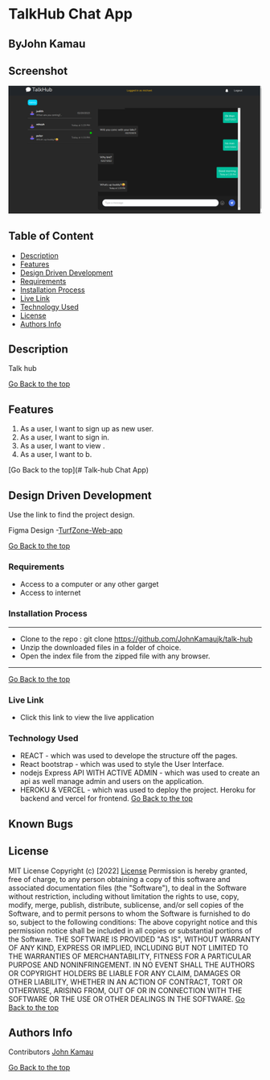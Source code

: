 # TalkHub Chat App
## ByJohn Kamau

## Screenshot
 ![image](./client/src/assets/images/screenshot.png)

 ## Table of Content
 - [Description](#description)
 - [Features](#features)
 - [Design Driven Development](#Design-Driven-Development)
 - [Requirements](#requirements)
 - [Installation Process](#installation-Process)
 - [Live Link](#Live-Link)
 - [Technology  Used](#technology-Used)
 - [License](#license)
 - [Authors Info](#Authors-Info)


## Description
<p>Talk hub </p>

[Go Back to the top](#TalkHub-Chat-App)
## Features
1. As a user, I want to sign up as new user.
2. As a user, I want to sign in.
3. As a user, I want to view .
4. As a user, I want to b.


[Go Back to the top](# Talk-hub Chat App)

## Design Driven Development

Use the link to find the project design.

Figma Design -[TurfZone-Web-app](https://www.figma.com/)

[Go Back to the top](#TalkHub-Chat-App)

 ###  Requirements
 * Access to  a computer or any other garget
 * Access to internet

 ### Installation Process
 ****
* Clone to the repo : git clone https://github.com/JohnKamaujk/talk-hub
* Unzip the downloaded files in a folder of choice.
* Open the index file from the zipped file with any browser.
 ****
[Go Back to the top](#TalkHub-Chat-App)

### Live Link
- Click this link to view the live application

### Technology  Used
* REACT - which was used to develope the structure off the pages.
* React bootstrap - which was used to style the User Interface.
* nodejs Express API WITH ACTIVE ADMIN - which was used to create an api as well manage admin and users on the application.
* HEROKU & VERCEL - which was used to deploy the project. Heroku for backend and vercel for frontend.
[Go Back to the top](#TalkHub-Chat-App)

## Known Bugs


## License
MIT License
Copyright (c) [2022] [License](LICENSE.txt)
Permission is hereby granted, free of charge, to any person obtaining a copy
of this software and associated documentation files (the "Software"), to deal
in the Software without restriction, including without limitation the rights
to use, copy, modify, merge, publish, distribute, sublicense, and/or sell
copies of the Software, and to permit persons to whom the Software is
furnished to do so, subject to the following conditions:
The above copyright notice and this permission notice shall be included in all
copies or substantial portions of the Software.
THE SOFTWARE IS PROVIDED "AS IS", WITHOUT WARRANTY OF ANY KIND, EXPRESS OR
IMPLIED, INCLUDING BUT NOT LIMITED TO THE WARRANTIES OF MERCHANTABILITY,
FITNESS FOR A PARTICULAR PURPOSE AND NONINFRINGEMENT. IN NO EVENT SHALL THE
AUTHORS OR COPYRIGHT HOLDERS BE LIABLE FOR ANY CLAIM, DAMAGES OR OTHER
LIABILITY, WHETHER IN AN ACTION OF CONTRACT, TORT OR OTHERWISE, ARISING FROM,
OUT OF OR IN CONNECTION WITH THE SOFTWARE OR THE USE OR OTHER DEALINGS IN THE
SOFTWARE.
[Go Back to the top](#TalkHub-Chat-App)

## Authors Info
Contributors 
[John Kamau](https://github.com/JohnKamaujk)

[Go Back to the top](#TalkHub-Chat-App)
